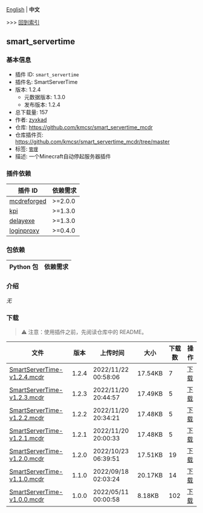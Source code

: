 [English](readme.md) | **中文**

\>\>\> [回到索引](/readme-zh_cn.md)

## smart_servertime

### 基本信息

- 插件 ID: `smart_servertime`
- 插件名: SmartServerTime
- 版本: 1.2.4
  - 元数据版本: 1.3.0
  - 发布版本: 1.2.4
- 总下载量: 157
- 作者: [zyxkad](https://github.com/zyxkad)
- 仓库: https://github.com/kmcsr/smart_servertime_mcdr
- 仓库插件页: https://github.com/kmcsr/smart_servertime_mcdr/tree/master
- 标签: [`管理`](/labels/management/readme-zh_cn.md)
- 描述: 一个Minecraft自动停起服务器插件

### 插件依赖

| 插件 ID | 依赖需求 |
| --- | --- |
| [mcdreforged](https://github.com/Fallen-Breath/MCDReforged) | \>=2.0.0 |
| [kpi](/plugins/kpi/readme-zh_cn.md) | \>=1.3.0 |
| [delayexe](/plugins/delayexe/readme-zh_cn.md) | \>=1.3.0 |
| [loginproxy](/plugins/loginproxy/readme-zh_cn.md) | \>=0.4.0 |

### 包依赖

| Python 包 | 依赖需求 |
| --- | --- |

### 介绍

*无*

### 下载

> :warning: 注意：使用插件之前，先阅读仓库中的 README。

| 文件 | 版本 | 上传时间 | 大小 | 下载数 | 操作 |
| --- | --- | --- | --- | --- | --- |
| [SmartServerTime-v1.2.4.mcdr](https://github.com/kmcsr/smart_servertime_mcdr/releases/tag/v1.2.4) | 1.2.4 | 2022/11/22 00:58:06 | 17.54KB | 7 | [下载](https://github.com/kmcsr/smart_servertime_mcdr/releases/download/v1.2.4/SmartServerTime-v1.2.4.mcdr) |
| [SmartServerTime-v1.2.3.mcdr](https://github.com/kmcsr/smart_servertime_mcdr/releases/tag/v1.2.3) | 1.2.3 | 2022/11/20 20:44:57 | 17.49KB | 5 | [下载](https://github.com/kmcsr/smart_servertime_mcdr/releases/download/v1.2.3/SmartServerTime-v1.2.3.mcdr) |
| [SmartServerTime-v1.2.2.mcdr](https://github.com/kmcsr/smart_servertime_mcdr/releases/tag/v1.2.2) | 1.2.2 | 2022/11/20 20:34:21 | 17.48KB | 5 | [下载](https://github.com/kmcsr/smart_servertime_mcdr/releases/download/v1.2.2/SmartServerTime-v1.2.2.mcdr) |
| [SmartServerTime-v1.2.1.mcdr](https://github.com/kmcsr/smart_servertime_mcdr/releases/tag/v1.2.1) | 1.2.1 | 2022/11/20 20:00:33 | 17.48KB | 5 | [下载](https://github.com/kmcsr/smart_servertime_mcdr/releases/download/v1.2.1/SmartServerTime-v1.2.1.mcdr) |
| [SmartServerTime-v1.2.0.mcdr](https://github.com/kmcsr/smart_servertime_mcdr/releases/tag/v1.2.0) | 1.2.0 | 2022/10/23 06:39:51 | 17.51KB | 19 | [下载](https://github.com/kmcsr/smart_servertime_mcdr/releases/download/v1.2.0/SmartServerTime-v1.2.0.mcdr) |
| [SmartServerTime-v1.1.0.mcdr](https://github.com/kmcsr/smart_servertime_mcdr/releases/tag/v1.1.0) | 1.1.0 | 2022/09/18 02:03:24 | 20.17KB | 14 | [下载](https://github.com/kmcsr/smart_servertime_mcdr/releases/download/v1.1.0/SmartServerTime-v1.1.0.mcdr) |
| [SmartServerTime-v1.0.0.mcdr](https://github.com/kmcsr/smart_servertime_mcdr/releases/tag/v1.0.0) | 1.0.0 | 2022/05/11 00:00:58 | 8.18KB | 102 | [下载](https://github.com/kmcsr/smart_servertime_mcdr/releases/download/v1.0.0/SmartServerTime-v1.0.0.mcdr) |

